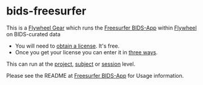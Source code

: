 # bids-freesurfer

This is a [Flywheel Gear](https://github.com/flywheel-io/gears/tree/master/spec) which runs the [Freesurfer BIDS-App](https://github.com/BIDS-Apps/freesurfer) within [Flywheel](https://flywheel.io) on BIDS-curated data

* You will need to [obtain a license](https://surfer.nmr.mgh.harvard.edu/registration.html).  It's free.
* Once you get your license you can enter it in [three ways](https://docs.flywheel.io/hc/en-us/articles/360013235453-How-to-include-a-Freesurfer-license-file-in-order-to-run-the-fMRIPrep-gear-).

This can run at the 
[project](https://docs.flywheel.io/hc/en-us/articles/360017808354-EM-6-1-x-Release-Notes), 
[subject](https://docs.flywheel.io/hc/en-us/articles/360038261213-Run-an-analysis-gear-on-a-subject) or 
[session](https://docs.flywheel.io/hc/en-us/articles/360015505453-Analysis-Gears) level.

Please see the README at [Freesurfer BIDS-App](https://github.com/BIDS-Apps/freesurfer) for Usage information.
